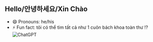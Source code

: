## Hello/안녕하세요/Xin Chào
- 😄 Pronouns: he/his
- ⚡ Fun fact: tôi có thể tìm tất cả như 1 cuôn bách khoa toàn thư !?
![ChatGPT](https://img.shields.io/badge/chatGPT-74aa9c?style=for-the-badge&logo=openai&logoColor=white)
